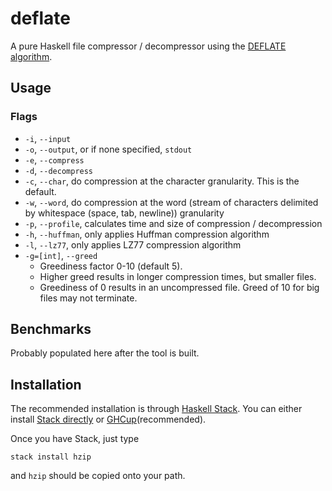 # deflate
A pure Haskell file compressor / decompressor using the [DEFLATE algorithm](https://en.wikipedia.org/wiki/Deflate).

## Usage
### Flags
* `-i`, `--input`
* `-o`, `--output`, or if none specified, `stdout`
* `-e`, `--compress`
* `-d`, `--decompress`
* `-c`, `--char`, do compression at the character granularity. This is the default.
* `-w`, `--word`, do compression at the word (stream of characters delimited by whitespace (space, tab, newline)) granularity
* `-p`, `--profile`, calculates time and size of compression / decompression
* `-h`, `--huffman`, only applies Huffman compression algorithm
* `-l`, `--lz77`, only applies LZ77 compression algorithm
* `-g=[int]`, `--greed`
    * Greediness factor 0-10 (default 5).
    * Higher greed results in longer compression times, but smaller files. 
    * Greediness of 0 results in an uncompressed file. Greed of 10 for big files may not terminate.

## Benchmarks
Probably populated here after the tool is built.

## Installation
The recommended installation is through [Haskell Stack](https://docs.haskellstack.org/en/stable/).
You can either install [Stack directly](https://docs.haskellstack.org/en/stable/#how-to-install-stack) or [GHCup](https://www.haskell.org/ghcup/)(recommended).

Once you have Stack, just type
```
stack install hzip
```
and `hzip` should be copied onto your path.